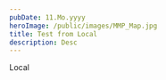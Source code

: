 ```yaml
---
pubDate: 11.Mo.yyyy
heroImage: /public/images/MMP_Map.jpg
title: Test from Local
description: Desc
---
```

Local
